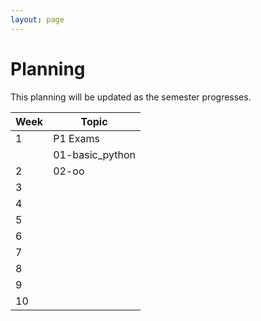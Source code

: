 ```yaml
---
layout: page
---
```

# Planning

This planning will be updated as the semester progresses.

| Week | Topic |
|-|-|
| 1 | P1 Exams |
| | 01-basic_python |
| 2 | 02-oo |
| 3 | |
| 4 | |
| 5 | |
| 6 | |
| 7 | |
| 8 | |
| 9 | |
| 10 | |
